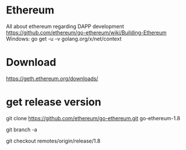 # Ethereum
All about ethereum regarding DAPP development
https://github.com/ethereum/go-ethereum/wiki/Building-Ethereum
Windows:
 go get -u -v golang.org/x/net/context
# Download
 https://geth.ethereum.org/downloads/
# get release version
git clone https://github.com/ethereum/go-ethereum.git go-ethereum-1.8

git branch -a

git checkout remotes/origin/release/1.8

